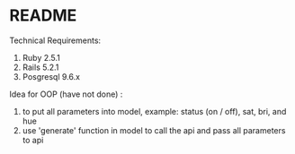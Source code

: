 # README

Technical Requirements:
1. Ruby 2.5.1
2. Rails 5.2.1
3. Posgresql 9.6.x

Idea for OOP (have not done) :
1. to put all parameters into model, example: status (on / off), sat, bri, and hue
2. use 'generate' function in model to call the api and pass all parameters to api